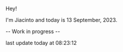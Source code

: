 Hey!

I'm Jiacinto and today is 13 September, 2023.

-- Work in progress --

last update today at 08:23:12 